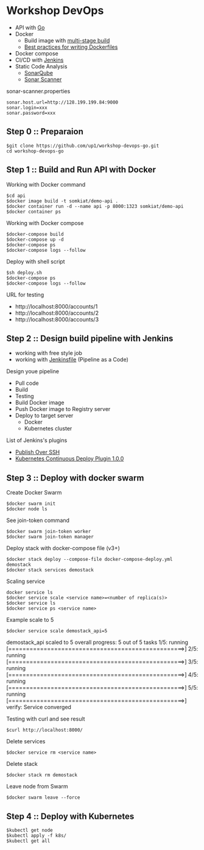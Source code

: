 # Workshop DevOps
* API with [Go](https://golang.org/)
* Docker
  * Build image with [multi-stage build](https://docs.docker.com/develop/develop-images/multistage-build/)
  * [Best practices for writing Dockerfiles](https://docs.docker.com/develop/develop-images/dockerfile_best-practices/)
* Docker compose
* CI/CD with [Jenkins](https://www.jenkins.io/)
* Static Code Analysis
  * [SonarQube](https://www.sonarqube.org/)
  * [Sonar Scanner](https://docs.sonarqube.org/latest/analysis/scan/sonarscanner/)

sonar-scanner.properties
```
sonar.host.url=http://128.199.199.84:9000
sonar.login=xxx
sonar.password=xxx
```

## Step 0 :: Preparaion
```
$git clone https://github.com/up1/workshop-devops-go.git
cd workshop-devops-go
```

## Step 1 :: Build and Run API with Docker

Working with Docker command
```
$cd api
$docker image build -t somkiat/demo-api .
$docker container run -d --name api -p 8000:1323 somkiat/demo-api
$docker container ps
```

Working with Docker compose
```
$docker-compose build
$docker-compose up -d
$docker-compose ps
$docker-compose logs --follow
```

Deploy with shell script
```
$sh deploy.sh
$docker-compose ps
$docker-compose logs --follow
```

URL for testing
* http://localhost:8000/accounts/1
* http://localhost:8000/accounts/2
* http://localhost:8000/accounts/3


## Step 2 :: Design build pipeline with Jenkins
* working with free style job
* working with [Jenkinsfile](https://www.jenkins.io/doc/book/pipeline/jenkinsfile/) (Pipeline as a Code)

Design youe pipeline
* Pull code
* Build
* Testing
* Build Docker image
* Push Docker image to Registry server
* Deploy to target server
  * Docker
  * Kubernetes cluster 

List of Jenkins's plugins
* [Publish Over SSH](https://plugins.jenkins.io/publish-over-ssh/)
* [Kubernetes Continuous Deploy Plugin 1.0.0](https://www.jenkins.io/doc/pipeline/steps/kubernetes-cd/)

## Step 3 :: Deploy with docker swarm

Create Docker Swarm
```
$docker swarm init
$docker node ls
```

See join-token command
```
$docker swarm join-token worker
$docker swarm join-token manager
```

Deploy stack with docker-compose file (v3+)
```
$docker stack deploy --compose-file docker-compose-deploy.yml demostack
$docker stack services demostack
```

Scaling service
```
docker service ls
$docker service scale <service name>=<number of replica(s)>
$docker service ls
$docker service ps <service name>
```

Example scale to 5
```
$docker service scale demostack_api=5
```

demostack_api scaled to 5
overall progress: 5 out of 5 tasks
1/5: running   [==================================================>]
2/5: running   [==================================================>]
3/5: running   [==================================================>]
4/5: running   [==================================================>]
5/5: running   [==================================================>]
verify: Service converged

Testing with curl and see result
```
$curl http://localhost:8000/
```

Delete services
```
$docker service rm <service name>
```

Delete stack
```
$docker stack rm demostack
```

Leave node from Swarm
```
$docker swarm leave --force
```

## Step 4 :: Deploy with Kubernetes
```
$kubectl get node
$kubectl apply -f k8s/
$kubectl get all
```
